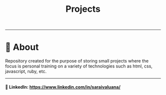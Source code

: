 <h1 align="center">Projects</h1>
<br />

---

# :monocle_face: About
Repository created for the purpose of storing small projects where the focus is personal training on a variety of technologies such as html, css, javascript, ruby, etc.
<br />

---

#### :link: LinkedIn: https://www.linkedin.com/in/saraivaluana/
